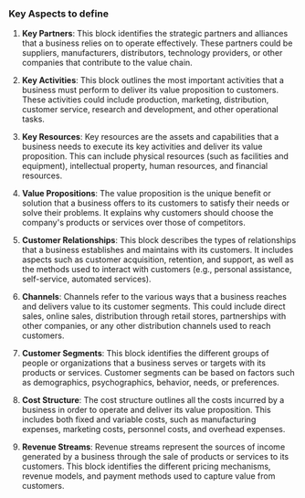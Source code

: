 ### Key Aspects to define

1. **Key Partners**: This block identifies the strategic partners and alliances that a business relies on to operate effectively. These partners could be suppliers, manufacturers, distributors, technology providers, or other companies that contribute to the value chain.
    
2. **Key Activities**: This block outlines the most important activities that a business must perform to deliver its value proposition to customers. These activities could include production, marketing, distribution, customer service, research and development, and other operational tasks.
    
3. **Key Resources**: Key resources are the assets and capabilities that a business needs to execute its key activities and deliver its value proposition. This can include physical resources (such as facilities and equipment), intellectual property, human resources, and financial resources.
    
4. **Value Propositions**: The value proposition is the unique benefit or solution that a business offers to its customers to satisfy their needs or solve their problems. It explains why customers should choose the company's products or services over those of competitors.
    
5. **Customer Relationships**: This block describes the types of relationships that a business establishes and maintains with its customers. It includes aspects such as customer acquisition, retention, and support, as well as the methods used to interact with customers (e.g., personal assistance, self-service, automated services).
    
6. **Channels**: Channels refer to the various ways that a business reaches and delivers value to its customer segments. This could include direct sales, online sales, distribution through retail stores, partnerships with other companies, or any other distribution channels used to reach customers.
    
7. **Customer Segments**: This block identifies the different groups of people or organizations that a business serves or targets with its products or services. Customer segments can be based on factors such as demographics, psychographics, behavior, needs, or preferences.
    
8. **Cost Structure**: The cost structure outlines all the costs incurred by a business in order to operate and deliver its value proposition. This includes both fixed and variable costs, such as manufacturing expenses, marketing costs, personnel costs, and overhead expenses.
    
9. **Revenue Streams**: Revenue streams represent the sources of income generated by a business through the sale of products or services to its customers. This block identifies the different pricing mechanisms, revenue models, and payment methods used to capture value from customers.